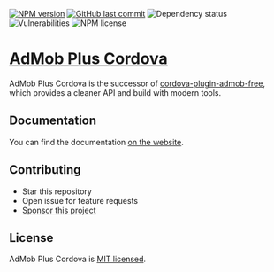 [![NPM version](https://img.shields.io/npm/v/admob-plus-cordova.svg)](https://npmjs.org/package/admob-plus-cordova)
[![GitHub last commit](https://img.shields.io/github/last-commit/admob-plus/admob-plus)](https://github.com/admob-plus/admob-plus)
![Dependency status](https://img.shields.io/librariesio/release/npm/admob-plus-cordova)
![Vulnerabilities](https://img.shields.io/snyk/vulnerabilities/npm/admob-plus-cordova)
![NPM license](https://img.shields.io/npm/l/admob-plus-cordova)
<!--
![NPM downloads per month](https://img.shields.io/npm/dm/admob-plus-cordova.svg)
![NPM downloads total](https://img.shields.io/npm/dt/admob-plus-cordova.svg)
![](https://nodei.co/npm/admob-plus-cordova.svg)
-->

# [AdMob Plus Cordova](https://admob-plus.github.io)

AdMob Plus Cordova is the successor of [cordova-plugin-admob-free](https://github.com/ratson/cordova-plugin-admob-free), which provides a cleaner API and build with modern tools.

## Documentation

You can find the documentation [on the website](https://admob-plus.github.io/docs/cordova).

## Contributing

- Star this repository
- Open issue for feature requests
- [Sponsor this project](https://admob-plus.github.io/funding)

## License

AdMob Plus Cordova is [MIT licensed](../../LICENSE).
